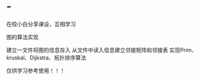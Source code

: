 # -
在校小白分享课设，互相学习

图的算法实现

建立一文件将图的信息存入
从文件中读入信息建立邻接矩阵和邻接表
实现Prim、kruskal、Dijkstra、拓扑排序算法

仅供学习参考使用！！！
